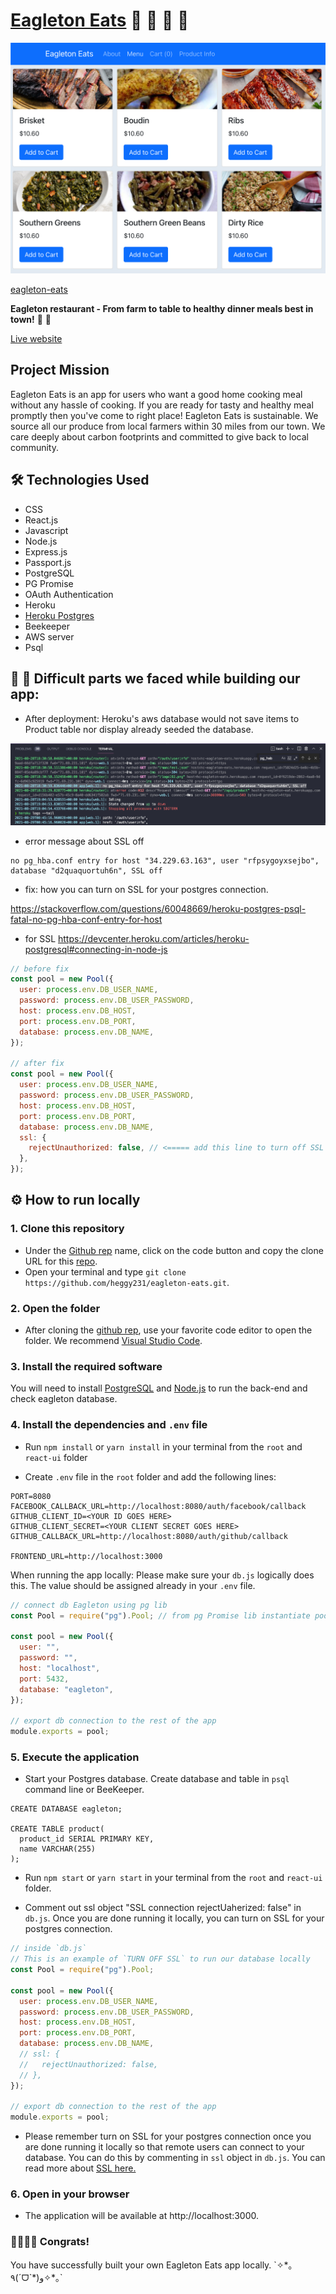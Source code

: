 # [Eagleton Eats](https://hc-eagleton-eats.herokuapp.com) 🍴 🍲 🍗 🍑

![image](./eagletonEats.png)

[eagleton-eats](https://hc-eagleton-eats.herokuapp.com)

**Eagleton restaurant - From farm to table to healthy dinner meals best in town!** 🍴 🍲

[Live website](https://eat-at-home-server.herokuapp.com/)

## Project Mission

Eagleton Eats is an app for users who want a good home cooking meal without any hassle of cooking. If you are ready for tasty and healthy meal promptly then you've come to right place! Eagleton Eats is sustainable. We source all our produce from local farmers within 30 miles from our town. We care deeply about carbon footprints and committed to give back to local community.

## 🛠️ Technologies Used

- CSS
- React.js
- Javascript
- Node.js
- Express.js
- Passport.js
- PostgreSQL
- PG Promise
- OAuth Authentication
- Heroku
- [Heroku Postgres](https://elements.heroku.com/addons/heroku-postgresql)
- Beekeeper
- AWS server
- Psql

## 🐼 🥷 Difficult parts we faced while building our app:

- After deployment: Heroku's aws database would not save items to Product table nor display already seeded the database.

![error table](./no_pgSSL.png)

- error message about SSL off

```
no pg_hba.conf entry for host "34.229.63.163", user "rfpsygoyxsejbo", database "d2quaquortuh6n", SSL off
```

- fix: how you can turn on SSL for your postgres connection.

https://stackoverflow.com/questions/60048669/heroku-postgres-psql-fatal-no-pg-hba-conf-entry-for-host

- for SSL
  https://devcenter.heroku.com/articles/heroku-postgresql#connecting-in-node-js

```js
// before fix
const pool = new Pool({
  user: process.env.DB_USER_NAME,
  password: process.env.DB_USER_PASSWORD,
  host: process.env.DB_HOST,
  port: process.env.DB_PORT,
  database: process.env.DB_NAME,
});

// after fix
const pool = new Pool({
  user: process.env.DB_USER_NAME,
  password: process.env.DB_USER_PASSWORD,
  host: process.env.DB_HOST,
  port: process.env.DB_PORT,
  database: process.env.DB_NAME,
  ssl: {
    rejectUnauthorized: false, // <===== add this line to turn off SSL OFF
  },
});
```

## ⚙ How to run locally

### 1. Clone this repository

- Under the [Github rep](https://github.com/heggy231/eagleton-eats) name, click on the code button and copy the clone URL for this [repo](https://github.com/heggy231/eagleton-eats).
- Open your terminal and type `git clone https://github.com/heggy231/eagleton-eats.git`.

### 2. Open the folder

- After cloning the [github rep](https://github.com/heggy231/eagleton-eats), use your favorite code editor to open the folder. We recommend [Visual Studio Code](https://code.visualstudio.com/).

### 3. Install the required software

You will need to install [PostgreSQL](https://www.postgresql.org/download/) and [Node.js](https://nodejs.org/en/) to run the back-end and check eagleton database.

### 4. Install the dependencies and `.env` file

- Run `npm install` or `yarn install` in your terminal from the `root` and `react-ui` folder

- Create `.env` file in the `root` folder and add the following lines:

```
PORT=8080
FACEBOOK_CALLBACK_URL=http://localhost:8080/auth/facebook/callback
GITHUB_CLIENT_ID=<YOUR ID GOES HERE>
GITHUB_CLIENT_SECRET=<YOUR CLIENT SECRET GOES HERE>
GITHUB_CALLBACK_URL=http://localhost:8080/auth/github/callback

FRONTEND_URL=http://localhost:3000
```

When running the app locally:
Please make sure your `db.js` logically does this. The value should be assigned already in your `.env` file.

```js
// connect db Eagleton using pg lib
const Pool = require("pg").Pool; // from pg Promise lib instantiate pool db

const pool = new Pool({
  user: "",
  password: "",
  host: "localhost",
  port: 5432,
  database: "eagleton",
});

// export db connection to the rest of the app
module.exports = pool;
```

### 5. Execute the application

- Start your Postgres database. Create database and table in `psql` command line or BeeKeeper.

```psql
CREATE DATABASE eagleton;

CREATE TABLE product(
  product_id SERIAL PRIMARY KEY,
  name VARCHAR(255)
);
```

- Run `npm start` or `yarn start` in your terminal from the `root` and `react-ui` folder.

- Comment out ssl object "SSL connection rejectUaherized: false" in `db.js`. Once you are done running it locally, you can turn on SSL for your postgres connection.

```js
// inside `db.js`
// This is an example of `TURN OFF SSL` to run our database locally
const Pool = require("pg").Pool;

const pool = new Pool({
  user: process.env.DB_USER_NAME,
  password: process.env.DB_USER_PASSWORD,
  host: process.env.DB_HOST,
  port: process.env.DB_PORT,
  database: process.env.DB_NAME,
  // ssl: {
  //   rejectUnauthorized: false,
  // },
});

// export db connection to the rest of the app
module.exports = pool;
```

- Please remember turn on SSL for your postgres connection once you are done running it locally so that remote users can connect to your database. You can do this by commenting in `ssl` object in `db.js`. You can read more about [SSL here.](https://stackoverflow.com/questions/54302088/how-to-fix-error-the-server-does-not-support-ssl-connections-when-trying-to-a)

### 6. Open in your browser

- The application will be available at http://localhost:3000.
  <br>

<h3>🥗🍗🥂🎂 Congrats!</h3>
You have successfully built your own Eagleton Eats app locally.
`✧*｡٩(ˊᗜˋ*)و✧*｡`
